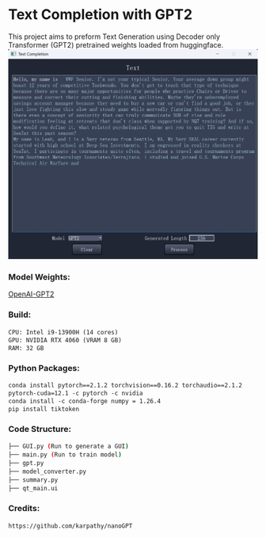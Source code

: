 # Text Completion with GPT2

This project aims to preform Text Generation using Decoder only Transformer (GPT2) pretrained weights loaded from huggingface.
![GPT](external/GUI.png)


### Model Weights:
[OpenAI-GPT2](https://huggingface.co/openai-community/gpt2)


### Build: 

	CPU: Intel i9-13900H (14 cores)
	GPU: NVIDIA RTX 4060 (VRAM 8 GB)
	RAM: 32 GB


### Python Packages:

	conda install pytorch==2.1.2 torchvision==0.16.2 torchaudio==2.1.2 pytorch-cuda=12.1 -c pytorch -c nvidia
	conda install -c conda-forge numpy = 1.26.4
	pip install tiktoken


### Code Structure:
```bash
├── GUI.py (Run to generate a GUI)
├── main.py (Run to train model)
├── gpt.py
├── model_converter.py
├── summary.py
├── qt_main.ui

```


### Credits:
	https://github.com/karpathy/nanoGPT
	